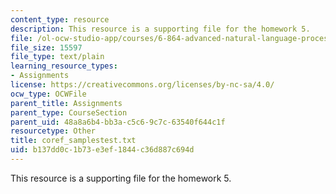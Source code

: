 ```yaml
---
content_type: resource
description: This resource is a supporting file for the homework 5.
file: /ol-ocw-studio-app/courses/6-864-advanced-natural-language-processing-fall-2005/b137dd0c1b73e3ef1844c36d887c694d_coref_samplestest.txt
file_size: 15597
file_type: text/plain
learning_resource_types:
- Assignments
license: https://creativecommons.org/licenses/by-nc-sa/4.0/
ocw_type: OCWFile
parent_title: Assignments
parent_type: CourseSection
parent_uid: 48a8a6b4-bb3a-c5c6-9c7c-63540f644c1f
resourcetype: Other
title: coref_samplestest.txt
uid: b137dd0c-1b73-e3ef-1844-c36d887c694d
---
```

This resource is a supporting file for the homework 5.